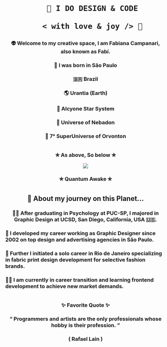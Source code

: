  <h1 align="center">  
    
        🎨 I DO DESIGN & CODE 

         < with love & joy /> 🤎  
</h1>

### <p align="center"> 👽 Welcome to my creative space, I am Fabiana Campanari, also known as Fabí. </p>

###  <p align="center"> 🏡 I was born in São Paulo </p>

###  <p align="center"> 🇧🇷 Brazil </P>

###  <p align="center"> 🌎 Urantia (Earth) </p>

###  <p align="center"> 💫 Alcyone Star System </p>

###  <p align="center"> 🔅 Universe of Nebadon </p>

###  <p align="center"> 🔆 7° SuperUniverse of Orvonton </p>
 
#

### <p align="center"> ✮ As above, So below ✮ </p>
   
<p align="center">
  <img src="https://user-images.githubusercontent.com/113218619/207962226-673d57ec-c076-47c4-8f8a-c1e57e834f6f.gif" />

### <p align="center"> ✮ Quantum Awake ✮ </p> 

#
                
## <p align="center"> 🚀 About my journey on this Planet...  </p>

### <p align="center"> 👩‍🎓 After graduating in Psychology at PUC-SP, I majored in Graphic Design at UCSD, San Diego, California, USA 🇺🇸. </p>

### 🎨 I developed my career working as Graphic Designer since 2002 on top design and advertising agencies in São Paulo.

### 👗 Further I initiated a solo career in Rio de Janeiro specializing in fabric print design development for selective fashion brands.

### 👩‍💻 I am currently in career transition and learning frontend development to achieve new market demands.

#

### <p align="center">  ✨ Favorite Quote ✨  
 
### <p align="center"> “ Programmers and artists are the only professionals whose hobby is their profession. ”

### <p align="center"> ( Rafael Lain ) 




 
 
